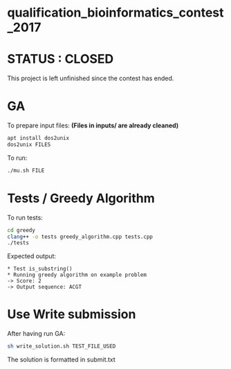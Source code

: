 # qualification_bioinformatics_contest_2017
# STATUS : CLOSED
This project is left unfinished since the contest has ended.


# GA
To prepare input files:
**(Files in inputs/ are already cleaned)**
```bash
apt install dos2unix
dos2unix FILES
```

To run:
```bash
./mu.sh FILE
```

# Tests / Greedy Algorithm
To run tests:
```bash
cd greedy
clang++ -o tests greedy_algorithm.cpp tests.cpp
./tests
```

Expected output:
```
* Test is_substring()
* Running greedy algorithm on example problem
-> Score: 2
-> Output sequence: ACGT
```


# Use Write submission
After having run GA:
```bash
sh write_solution.sh TEST_FILE_USED
```
The solution is formatted in submit.txt
